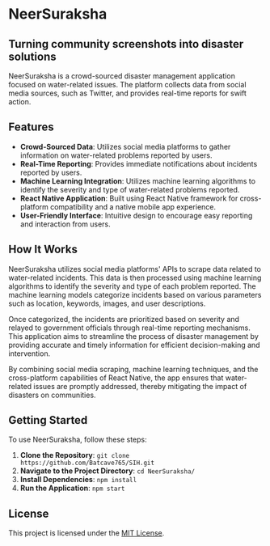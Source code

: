 # NeerSuraksha

## Turning community screenshots into disaster solutions

NeerSuraksha is a crowd-sourced disaster management application focused on water-related issues. The platform collects data from social media sources, such as Twitter, and provides real-time reports for swift action.

## Features

- **Crowd-Sourced Data**: Utilizes social media platforms to gather information on water-related problems reported by users.
- **Real-Time Reporting**: Provides immediate notifications about incidents reported by users.
- **Machine Learning Integration**: Utilizes machine learning algorithms to identify the severity and type of water-related problems reported.
- **React Native Application**: Built using React Native framework for cross-platform compatibility and a native mobile app experience.
- **User-Friendly Interface**: Intuitive design to encourage easy reporting and interaction from users.

## How It Works

NeerSuraksha utilizes social media platforms' APIs to scrape data related to water-related incidents. This data is then processed using machine learning algorithms to identify the severity and type of each problem reported. The machine learning models categorize incidents based on various parameters such as location, keywords, images, and user descriptions.

Once categorized, the incidents are prioritized based on severity and relayed to government officials through real-time reporting mechanisms. This application aims to streamline the process of disaster management by providing accurate and timely information for efficient decision-making and intervention.

By combining social media scraping, machine learning techniques, and the cross-platform capabilities of React Native, the app ensures that water-related issues are promptly addressed, thereby mitigating the impact of disasters on communities.

## Getting Started

To use NeerSuraksha, follow these steps:

1. **Clone the Repository**: `git clone https://github.com/Batcave765/SIH.git`
2. **Navigate to the Project Directory**: `cd NeerSuraksha/`
3. **Install Dependencies**: `npm install`
4. **Run the Application**: `npm start`

## License

This project is licensed under the [MIT License](LICENSE).
